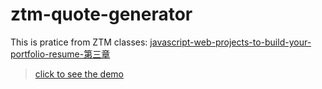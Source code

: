 # ztm-quote-generator
This is pratice from ZTM classes: [javascript-web-projects-to-build-your-portfolio-resume-第三章](https://www.udemy.com/course/javascript-web-projects-to-build-your-portfolio-resume/?couponCode=ACCAGE0923) 
> [click to see the demo](https://joeban0608.github.io/ztm-quote-generator/)

